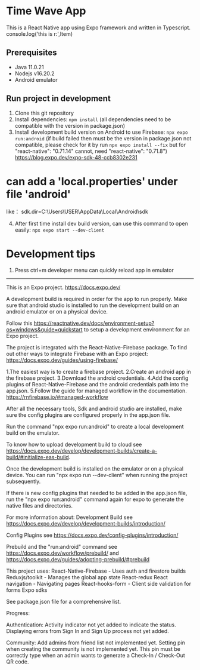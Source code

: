 # Time Wave App
This is a React Native app using Expo framework and written in Typescript.
 console.log('this is r:',Item)
## Prerequisites

- Java 11.0.21
- Nodejs v16.20.2
- Android emulator

## Run project in development

1. Clone this git repository
2. Install dependencies: `npm install` 
(all dependencies need to be compatible with the version in package.json)
3. Install development build version on Android to use Firebase: `npx expo run:android` 
(if build failed then must be the version in package.json not compatible, 
please check for it by run `npx expo install --fix` 
but for "react-native": "0.71.14" cannot, need "react-native": "0.71.8")
https://blog.expo.dev/expo-sdk-48-ccb8302e231
# can add a 'local.properties' under file 'android'
like：
sdk.dir=C\:\\Users\\USER\\AppData\\Local\\Android\\sdk

4. After first time install dev build version, can use this command to open easily: `npx expo start --dev-client`

# Development tips

1. Press ctrl+m developer menu can quickly reload app in emulator

---

This is an Expo project. https://docs.expo.dev/

A development build is required in order for the app to run properly.
Make sure that android studio is installed to run the development build on an android emulator or on a physical device.

Follow this https://reactnative.dev/docs/environment-setup?os=windows&guide=quickstart to setup a development environment for an Expo project.

The project is integrated with the React-Native-Firebase package.
To find out other ways to integrate Firebase with an Expo project: https://docs.expo.dev/guides/using-firebase/

1.The easiest way is to create a firebase project.
2.Create an android app in the firebase project.
3.Download the android credentials.
4.Add the config plugins of React-Native-Firebase and the android credentials path into the app.json.
5.Follow the guide for managed workflow in the documentation. https://rnfirebase.io/#managed-workflow

After all the necessary tools, Sdk and android studio are installed, make sure the config plugins are configured properly in the app.json file.

Run the command "npx expo run:android" to create a local development build on the emulator.

To know how to upload development build to cloud see https://docs.expo.dev/develop/development-builds/create-a-build/#initialize-eas-build.

Once the development build is installed on the emulator or on a physical device. You can run "npx expo run --dev-client" when running the project subsequently.

If there is new config plugins that needed to be added in the app.json file, run the "npx expo run:android" command again for expo to generate the native files and directories.

For more information about:
Development Build see https://docs.expo.dev/develop/development-builds/introduction/

Config Plugins see https://docs.expo.dev/config-plugins/introduction/

Prebuild and the "run:android" command see https://docs.expo.dev/workflow/prebuild/ and https://docs.expo.dev/guides/adopting-prebuild/#prebuild

This project uses:
React-Native-Firebase - Uses auth and firestore builds
Reduxjs/toolkit - Manages the global app state
React-redux
React navigation - Navigating pages
React-hooks-form - Client side validation for forms
Expo sdks

See package.json file for a comprehensive list.

Progress:

Authentication:
Activity indicator not yet added to indicate the status.
Displaying errors from Sign In and Sign Up process not yet added.

Community:
Add admins from friend list not implemented yet.
Setting pin when creating the community is not implemented yet. This pin must be correctly type when an admin wants to generate a Check-In / Check-Out QR code.
